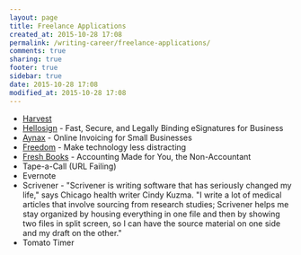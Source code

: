 ```yaml
---
layout: page
title: Freelance Applications
created_at: 2015-10-28 17:08
permalink: /writing-career/freelance-applications/
comments: true
sharing: true
footer: true
sidebar: true
date: 2015-10-28 17:08
modified_at: 2015-10-28 17:08
---
```


* [Harvest](https://www.getharvest.com/features/expenses)
* [Hellosign](https://www.hellosign.com/) - Fast, Secure, and Legally Binding eSignatures for Business
* [Aynax](http://www.aynax.com/) - Online Invoicing for Small Businesses
* [Freedom](https://freedom.to/) - Make technology less distracting
* [Fresh Books](http://www.freshbooks.com/) - Accounting Made for You, the Non-Accountant
* Tape-a-Call (URL Failing)
* Evernote
* Scrivener - "Scrivener is writing software that has seriously changed my life," says Chicago health writer Cindy Kuzma. "I write a lot of medical articles that involve sourcing from research studies; Scrivener helps me stay organized by housing everything in one file and then by showing two files in split screen, so I can have the source material on one side and my draft on the other."
* Tomato Timer
